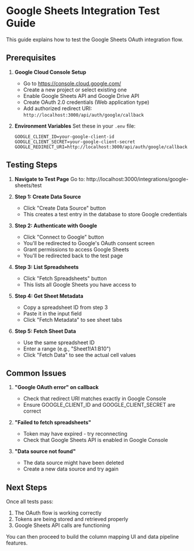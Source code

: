 # Google Sheets Integration Test Guide

This guide explains how to test the Google Sheets OAuth integration flow.

## Prerequisites

1. **Google Cloud Console Setup**
   - Go to https://console.cloud.google.com/
   - Create a new project or select existing one
   - Enable Google Sheets API and Google Drive API
   - Create OAuth 2.0 credentials (Web application type)
   - Add authorized redirect URI: `http://localhost:3000/api/auth/google/callback`

2. **Environment Variables**
   Set these in your `.env` file:
   ```
   GOOGLE_CLIENT_ID=your-google-client-id
   GOOGLE_CLIENT_SECRET=your-google-client-secret
   GOOGLE_REDIRECT_URI=http://localhost:3000/api/auth/google/callback
   ```

## Testing Steps

1. **Navigate to Test Page**
   Go to: http://localhost:3000/integrations/google-sheets/test

2. **Step 1: Create Data Source**
   - Click "Create Data Source" button
   - This creates a test entry in the database to store Google credentials

3. **Step 2: Authenticate with Google**
   - Click "Connect to Google" button
   - You'll be redirected to Google's OAuth consent screen
   - Grant permissions to access Google Sheets
   - You'll be redirected back to the test page

4. **Step 3: List Spreadsheets**
   - Click "Fetch Spreadsheets" button
   - This lists all Google Sheets you have access to

5. **Step 4: Get Sheet Metadata**
   - Copy a spreadsheet ID from step 3
   - Paste it in the input field
   - Click "Fetch Metadata" to see sheet tabs

6. **Step 5: Fetch Sheet Data**
   - Use the same spreadsheet ID
   - Enter a range (e.g., "Sheet1!A1:B10")
   - Click "Fetch Data" to see the actual cell values

## Common Issues

1. **"Google OAuth error" on callback**
   - Check that redirect URI matches exactly in Google Console
   - Ensure GOOGLE_CLIENT_ID and GOOGLE_CLIENT_SECRET are correct

2. **"Failed to fetch spreadsheets"**
   - Token may have expired - try reconnecting
   - Check that Google Sheets API is enabled in Google Console

3. **"Data source not found"**
   - The data source might have been deleted
   - Create a new data source and try again

## Next Steps

Once all tests pass:
1. The OAuth flow is working correctly
2. Tokens are being stored and retrieved properly
3. Google Sheets API calls are functioning

You can then proceed to build the column mapping UI and data pipeline features.